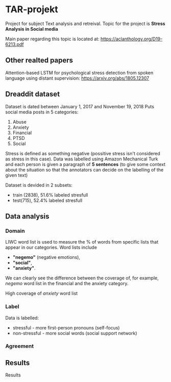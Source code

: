 # TAR-projekt

Project for subject Text analysis and retreival.
Topic for the project is **Stress Analysis in Social media**

Main paper regarding this topic is located at: <https://aclanthology.org/D19-6213.pdf>

## Other realted papers

Attention-based LSTM for psychological stress detection from spoken language using distant supervision: <https://arxiv.org/abs/1805.12307>

## Dreaddit dataset

Dataset is dated between January 1, 2017 and November 19, 2018
Puts social media posts in 5 categories:
  1. Abuse
  2. Anxiety
  3. Financial
  4. PTSD
  5. Social

Stress is defined as something negative (possitive stress isn't considered as stress in this case). Data was labelled using Amazon Mechanical Turk and each person is given a paragraph of **5 sentences** (to give some context about the situation so that the annotators can decide on the labelling of the given text)

Dataset is devided in 2 subsets:
  - train (2838), 51.6% labeled stresfull
  - test(715), 52.4% labeled stresfull

## Data analysis

### **Domain**

LIWC word list is used to measure the % of words from specific lists that appear in our categories.
Word lists include 
  - **"negemo"** (negative emotions),
  - **"social"**,
  - **"anxiety"**.

We can clearly see the difference between the coverage of, for example, *negemo* word list in the financial and the anxiety category.

High coverage of *anxiety* word list

### **Label**

Data is labelled:
  - stressful - more first-person pronouns (self-focus)
  - non-stressful - more social words (social support network)

### **Agreement**

## Results

Results


